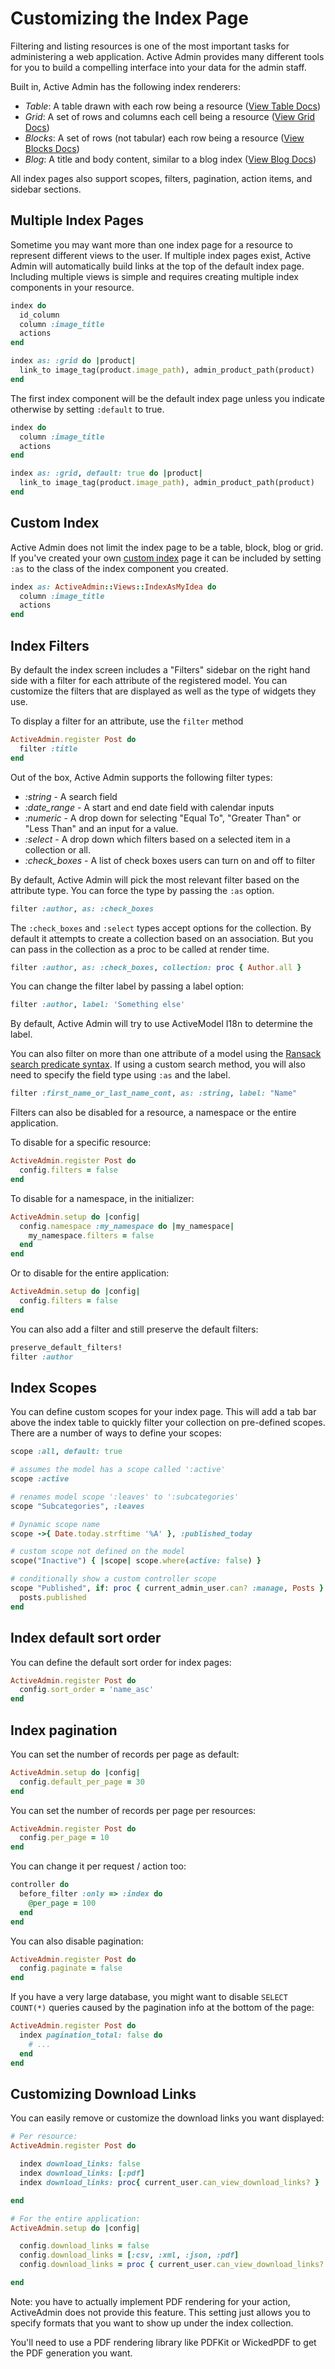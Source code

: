 # Customizing the Index Page

Filtering and listing resources is one of the most important tasks for
administering a web application. Active Admin provides many different tools for
you to build a compelling interface into your data for the admin staff.

Built in, Active Admin has the following index renderers:

* *Table*: A table drawn with each row being a resource ([View Table Docs](3-index-pages/index-as-table.md))
* *Grid*: A set of rows and columns each cell being a resource ([View Grid Docs](3-index-pages/index-as-grid.md))
* *Blocks*: A set of rows (not tabular) each row being a resource ([View Blocks Docs](3-index-pages/index-as-block.md))
* *Blog*: A title and body content, similar to a blog index ([View Blog Docs](3-index-pages/index-as-blog.md))

All index pages also support scopes, filters, pagination, action items, and
sidebar sections.

## Multiple Index Pages

Sometime you may want more than one index page for a resource to represent
different views to the user. If multiple index pages exist, Active Admin will
automatically build links at the top of the default index page. Including
multiple views is simple and requires creating multiple index components in
your resource.

```ruby
index do
  id_column
  column :image_title
  actions
end

index as: :grid do |product|
  link_to image_tag(product.image_path), admin_product_path(product)
end
```

The first index component will be the default index page unless you indicate
otherwise by setting `:default` to true.

```ruby
index do
  column :image_title
  actions
end

index as: :grid, default: true do |product|
  link_to image_tag(product.image_path), admin_product_path(product)
end
```

## Custom Index

Active Admin does not limit the index page to be a table, block, blog or grid.
If you've created your own [custom index](3-index-pages/custom-index.md) page it
can be included by setting `:as` to the class of the index component you created.

```ruby
index as: ActiveAdmin::Views::IndexAsMyIdea do
  column :image_title
  actions
end
```

## Index Filters

By default the index screen includes a "Filters" sidebar on the right hand side
with a filter for each attribute of the registered model. You can customize the
filters that are displayed as well as the type of widgets they use.

To display a filter for an attribute, use the `filter` method

```ruby
ActiveAdmin.register Post do
  filter :title
end
```

Out of the box, Active Admin supports the following filter types:

* *:string* - A search field
* *:date_range* - A start and end date field with calendar inputs
* *:numeric* - A drop down for selecting "Equal To", "Greater Than" or "Less
  Than" and an input for a value.
* *:select* - A drop down which filters based on a selected item in a collection
  or all.
* *:check_boxes* - A list of check boxes users can turn on and off to filter

By default, Active Admin will pick the most relevant filter based on the
attribute type. You can force the type by passing the `:as` option.

```ruby
filter :author, as: :check_boxes
```

The `:check_boxes` and `:select` types accept options for the collection. By default
it attempts to create a collection based on an association. But you can pass in
the collection as a proc to be called at render time.

```ruby
filter :author, as: :check_boxes, collection: proc { Author.all }
```

You can change the filter label by passing a label option:

```ruby
filter :author, label: 'Something else'
```

By default, Active Admin will try to use ActiveModel I18n to determine the label.

You can also filter on more than one attribute of a model using the
[Ransack search predicate syntax](https://github.com/activerecord-hackery/ransack/wiki/Basic-Searching). If using a custom search method, you will
also need to specify the field type using `:as` and the label.

```ruby
filter :first_name_or_last_name_cont, as: :string, label: "Name"
```

Filters can also be disabled for a resource, a namespace or the entire
application.

To disable for a specific resource:

```ruby
ActiveAdmin.register Post do
  config.filters = false
end
```

To disable for a namespace, in the initializer:

```ruby
ActiveAdmin.setup do |config|
  config.namespace :my_namespace do |my_namespace|
    my_namespace.filters = false
  end
end
```

Or to disable for the entire application:

```ruby
ActiveAdmin.setup do |config|
  config.filters = false
end
```

You can also add a filter and still preserve the default filters:

```ruby
preserve_default_filters!
filter :author
```

## Index Scopes

You can define custom scopes for your index page. This will add a tab bar above
the index table to quickly filter your collection on pre-defined scopes. There are
a number of ways to define your scopes:

```ruby
scope :all, default: true

# assumes the model has a scope called ':active'
scope :active

# renames model scope ':leaves' to ':subcategories'
scope "Subcategories", :leaves

# Dynamic scope name
scope ->{ Date.today.strftime '%A' }, :published_today

# custom scope not defined on the model
scope("Inactive") { |scope| scope.where(active: false) }

# conditionally show a custom controller scope
scope "Published", if: proc { current_admin_user.can? :manage, Posts } do |posts|
  posts.published
end
```

## Index default sort order

You can define the default sort order for index pages:

```ruby
ActiveAdmin.register Post do
  config.sort_order = 'name_asc'
end
```

## Index pagination

You can set the number of records per page as default:

```ruby
ActiveAdmin.setup do |config|
  config.default_per_page = 30
end
```

You can set the number of records per page per resources:

```ruby
ActiveAdmin.register Post do
  config.per_page = 10
end
```

You can change it per request / action too:

```ruby
controller do
  before_filter :only => :index do
    @per_page = 100
  end
end
```

You can also disable pagination:

```ruby
ActiveAdmin.register Post do
  config.paginate = false
end
```

If you have a very large database, you might want to disable `SELECT COUNT(*)`
queries caused by the pagination info at the bottom of the page:

```ruby
ActiveAdmin.register Post do
  index pagination_total: false do
    # ...
  end
end
```

## Customizing Download Links

You can easily remove or customize the download links you want displayed:

```ruby
# Per resource:
ActiveAdmin.register Post do

  index download_links: false
  index download_links: [:pdf]
  index download_links: proc{ current_user.can_view_download_links? }

end

# For the entire application:
ActiveAdmin.setup do |config|

  config.download_links = false
  config.download_links = [:csv, :xml, :json, :pdf]
  config.download_links = proc { current_user.can_view_download_links? }

end
```

Note: you have to actually implement PDF rendering for your action, ActiveAdmin does not provide this feature. This setting just allows you to specify formats that you want to show up under the index collection.

You'll need to use a PDF rendering library like PDFKit or WickedPDF to get the PDF generation you want.

